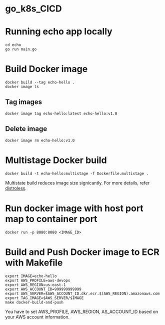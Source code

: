 # go_k8s_CICD

# Running echo app locally
```
cd echo
go run main.go
```

# Build Docker image
```
docker build --tag echo-hello .
docker image ls
```
## Tag images
```
docker image tag echo-hello:latest echo-hello:v1.0
```

## Delete image
```
docker image rm echo-hello:v1.0
```

# Multistage Docker build
```
docker build -t echo-hello:multistage -f Dockerfile.multistage .
```
Multistate build reduces image size signicantly. For more details, refer [distroless](https://github.com/GoogleContainerTools/distroless).

# Run docker image with host port map to container port
```
docker run -p 8080:8080 <IMAGE_ID>
```


# Build and Push Docker image to ECR with Makefile
```
export IMAGE=echo-hello
export AWS_PROFILE=aws-devops
export AWS_REGION=us-east-1
export AWS_ACCOUNT_ID=999999999999
export AWS_SERVER=$AWS_ACCOUNT_ID.dkr.ecr.$(AWS_REGION).amazonaws.com
export TAG_IMAGE=$AWS_SERVER/$IMAGE
make docker-build-and-push
```
You have to set AWS_PROFILE, AWS_REGION, AS_ACCOUNT_ID based on your AWS account information.
